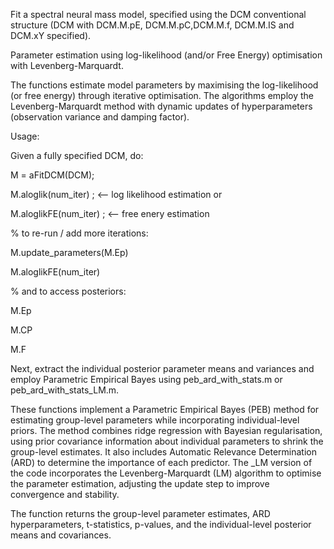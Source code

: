 Fit a spectral neural mass model, specified using the DCM conventional structure (DCM with DCM.M.pE, DCM.M.pC,DCM.M.f, DCM.M.IS and DCM.xY specified).

Parameter estimation using log-likelihood (and/or Free Energy) optimisation with Levenberg-Marquardt.

The functions estimate model parameters by maximising the log-likelihood (or free energy) through iterative optimisation. The algorithms employ the Levenberg-Marquardt 
method with dynamic updates of hyperparameters (observation variance and damping factor).

Usage:

Given a fully specified DCM, do:


M = aFitDCM(DCM);

M.aloglik(num_iter) ; <-- log likelihood estimation or

M.aloglikFE(num_iter) ; <-- free enery estimation 

% to re-run / add more iterations:

M.update_parameters(M.Ep)

M.aloglikFE(num_iter)

% and to access posteriors:

M.Ep

M.CP

M.F

Next, extract the individual posterior parameter means and variances and employ Parametric Empirical Bayes using peb_ard_with_stats.m or peb_ard_with_stats_LM.m. 

These functions implement a Parametric Empirical Bayes (PEB) method for estimating group-level parameters while incorporating individual-level priors. The 
method combines ridge regression with Bayesian regularisation, using prior covariance information about individual parameters to shrink the group-level 
estimates. It also includes Automatic Relevance Determination (ARD) to determine the importance of each predictor. The _LM version of the code incorporates the 
Levenberg-Marquardt (LM) algorithm to optimise the parameter estimation, adjusting the update step to improve convergence and stability.

The function returns the group-level parameter estimates, ARD hyperparameters, t-statistics, p-values, and the individual-level posterior means and covariances.
